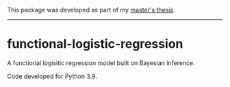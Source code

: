 This package was developed as part of my [master's thesis](https://github.com/antcc/tfm).

------------

# functional-logistic-regression
A functional logisitic regression model built on Bayesian inference.

Code developed for Python 3.9.
